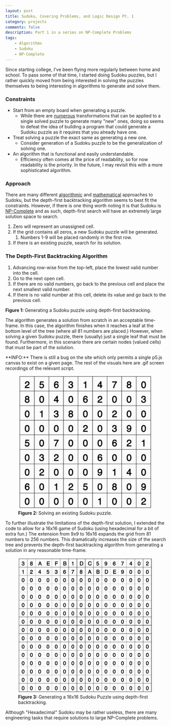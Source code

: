 ```yaml
---
layout: post
title: Sudoku, Covering Problems, and Logic Design Pt. 1
category: projects
comments: false
description: Part 1 in a series on NP-Complete Problems
tags:
    - Algorithms
    - Sudoku
    - NP-Complete
---
```


Since starting college, I’ve been flying more regularly between home and school. To pass some of that time, I started doing Sudoku puzzles, but I rather quickly moved from being interested in solving the puzzles themselves to being interesting in algorithms to generate and solve them.

### Constraints
- Start from an empty board when generating a puzzle.
    - While there are [numerous](http://ljkrakauer.com/Sudoku/transformations.htm) transformations that can be applied to a single solved puzzle to generate many "new" ones, doing so seems to defeat the idea of building a program that could generate a Sudoku puzzle as it requires that you already have one.
- Treat solving a puzzle the exact same as generating a new one.
    - Consider generation of a Sudoku puzzle to be the generalization of solving one.
- An algorithm that is functional and easily understandable.
    - Efficiency often comes at the price of readability, so for now readability is the priority. In the future, I may revisit this with a more sophisticated algorithm.


### Approach
There are many different [algorithmic](https://en.wikipedia.org/wiki/Sudoku_solving_algorithms) and [mathematical](https://en.wikipedia.org/wiki/Mathematics_of_Sudoku) approaches to Sudoku, but the depth-first backtracking algorithm seems to best fit the constraints. However, if there is one thing worth noting it is that Sudoku is [NP-Complete](https://en.wikipedia.org/wiki/NP-completeness) and as such, depth-first search will have an extremely large solution space to search.

1. Zero will represent an unassigned cell.
2. If the grid contains all zeros, a new Sudoku puzzle will be generated.
    1. Numbers 1-9 will be placed randomly in the first row.
3. If there is an existing puzzle, search for its solution.

### The Depth-First Backtracking Algorithm
1. Advancing row-wise from the top-left, place the lowest valid number into the cell.
2. Go to the next open cell.
3. If there are no valid numbers, go back to the previous cell and place the next smallest valid number.
4. If there is no valid number at this cell, delete its value and go back to the previous cell.

<div id="sudoku9" style=" margin-left:100px position:relative;">
    <script src="projects/sudoku9.js" type="text/javascript"></script>
</div>
<figcaption>
<strong>Figure 1: </strong>Generating a Sudoku puzzle using depth-first backtracking.
</figcaption>

The algorithm generates a solution from scratch in an acceptable time-frame. In this case, the algorithm finishes when it reaches a leaf at the bottom level of the tree (where all 81 numbers are placed.) However, when solving a given Sudoku puzzle, there (usually) just a single leaf that must be found. Furthermore, in this scenario there are certain nodes (valued cells) that must be part of the solution.

<div class="note alert">
**INFO:** There is still a bug on the site which only permits a single p5.js canvas to exist on a given page. The rest of the visuals here are .gif screen recordings of the relevant script.
</div>

<figure>
<img alt="sudoku9_solve" src="/resources/images/Sudoku/solve-existing.gif"/>
<figcaption>
<strong>Figure 2: </strong> Solving an existing Sudoku puzzle.
</figcaption>
</figure>

To further illustrate the limitations of the depth-first solution, I extended the code to allow for a 16x16 game of Sudoku (using hexadecimal for a bit of extra fun.) The extension from 9x9 to 16x16 expands the grid from 81 numbers to 256 numbers. This dramatically increases the size of the search tree and prevents the depth-first backtracking algorithm from generating a solution in any reasonable time-frame.


<figure>
<img alt="sudoku16" src="/resources/images/Sudoku/sudoku16.gif"/>
<figcaption>
<strong>Figure 3: </strong> Generating a 16x16 Sudoku Puzzle using depth-first backtracking.
</figcaption>
</figure>

Although "Hexadecimal" Sudoku may be rather useless, there are many engineering tasks that require solutions to large NP-Complete problems.
